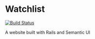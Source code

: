 # Watchlist
[![Build Status](https://semaphoreci.com/api/v1/kostya-d/watchlist/branches/master/badge.svg)](https://semaphoreci.com/kostya-d/watchlist)

A website built with Rails and Semantic UI
